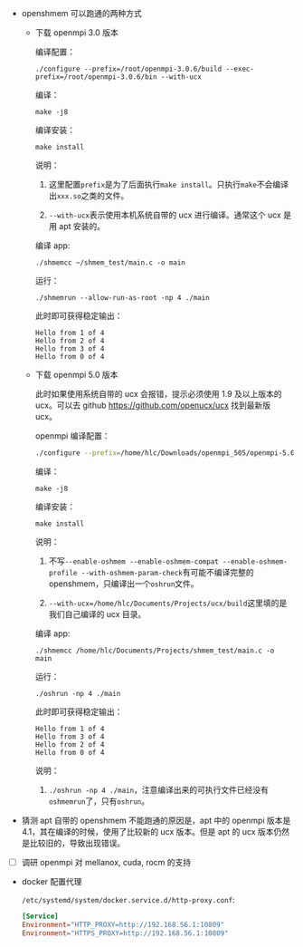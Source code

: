 * openshmem 可以跑通的两种方式

    * 下载 openmpi 3.0 版本

        编译配置：

        `./configure --prefix=/root/openmpi-3.0.6/build --exec-prefix=/root/openmpi-3.0.6/bin --with-ucx`

        编译：

        `make -j8`

        编译安装：

        `make install`

        说明：

        1. 这里配置`prefix`是为了后面执行`make install`。只执行`make`不会编译出`xxx.so`之类的文件。

        2. `--with-ucx`表示使用本机系统自带的 ucx 进行编译。通常这个 ucx 是用 apt 安装的。

        编译 app:

        `./shmemcc ~/shmem_test/main.c -o main`

        运行：

        `./shmemrun --allow-run-as-root -np 4 ./main`

        此时即可获得稳定输出：

        ```
        Hello from 1 of 4
        Hello from 2 of 4
        Hello from 3 of 4
        Hello from 0 of 4
        ```

    * 下载 openmpi 5.0 版本

        此时如果使用系统自带的 ucx 会报错，提示必须使用 1.9 及以上版本的 ucx。可以去 github <https://github.com/openucx/ucx> 找到最新版 ucx。

        openmpi 编译配置：

        ```bash
        ./configure --prefix=/home/hlc/Downloads/openmpi_505/openmpi-5.0.5/build --exec-prefix=/home/hlc/Downloads/openmpi_505/openmpi-5.0.5/bin --enable-oshmem --enable-oshmem-compat --enable-oshmem-profile --with-oshmem-param-check --with-ucx=/home/hlc/Documents/Projects/ucx/build
        ```

        编译：

        `make -j8`

        编译安装：

        `make install`

        说明：

        1. 不写`--enable-oshmem --enable-oshmem-compat --enable-oshmem-profile --with-oshmem-param-check`有可能不编译完整的 openshmem，只编译出一个`oshrun`文件。

        2. `--with-ucx=/home/hlc/Documents/Projects/ucx/build`这里填的是我们自己编译的 ucx 目录。

        编译 app:

        `./shmemcc /home/hlc/Documents/Projects/shmem_test/main.c -o main`

        运行：

        `./oshrun -np 4 ./main`

        此时即可获得稳定输出：

        ```
        Hello from 1 of 4
        Hello from 3 of 4
        Hello from 2 of 4
        Hello from 0 of 4
        ```

        说明：

        1. `./oshrun -np 4 ./main`，注意编译出来的可执行文件已经没有`oshmemrun`了，只有`oshrun`。

* 猜测 apt 自带的 openshmem 不能跑通的原因是，apt 中的 openmpi 版本是 4.1，其在编译的时候，使用了比较新的 ucx 版本。但是 apt 的 ucx 版本仍然是比较旧的，导致出现错误。

* [ ] 调研 openmpi 对 mellanox, cuda, rocm 的支持

* docker 配置代理

    `/etc/systemd/system/docker.service.d/http-proxy.conf`:

    ```conf
    [Service]
    Environment="HTTP_PROXY=http://192.168.56.1:10809"
    Environment="HTTPS_PROXY=http://192.168.56.1:10809"
    ```

